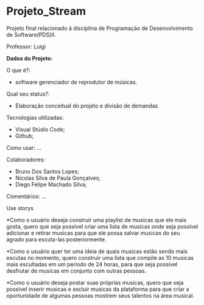 Projeto_Stream
================================================

Projeto final relacionado à disciplina de Programação de Desenvolvimento de Software(PDS)II.

Professor: Luigi

**Dados do Projeto:**

O que é?: 
 * software gerenciador de reprodutor de músicas. 

Qual seu status?: 
 * Elaboração conceitual do projeto e divisão de demandas

Tecnologias utilizadas: 
 * Visual Stúdio Code;
 * Github;

Como usar: ...

Colaboradores: 
 * Bruno Dos Santos Lopes;
 * Nicolas Silva de Paula Gonçalves;
 * Diego Felipe Machado Silva;

Comentários: ...

Use storys 

*Como o usuário deseja construir uma playlist de musicas que ele mais gosta, quero que seja possível criar uma lista de musicas onde seja possível adicionar e retirar musicas  para que ele possa salvar musicas do seu agrado para escuta-las posteriormente.

*Como o usuário quer ter uma ideia de quais musicas estão sendo mais escutas no momento, quero construir uma lista que compile as 10 musicas mais escultadas em um período de 24 horas, para que seja possível desfrutar de musicas em conjunto com outras pessoas.

*Como o usuário deseja postar suas próprias musicas, quero que seja possível inserir musicas e excluir musicas da plataforma para que criar a oportunidade de algumas pessoas mostrem seus talentos na área musical.

